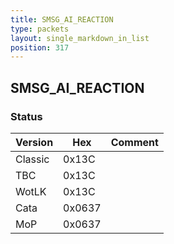 ```yaml
---
title: SMSG_AI_REACTION
type: packets
layout: single_markdown_in_list
position: 317
---
```


## SMSG_AI_REACTION

### Status

Version    | Hex        | Comment
---------- | ---------- | ---------- 
Classic    | 0x13C      | 
TBC        | 0x13C      | 
WotLK      | 0x13C      | 
Cata       | 0x0637     | 
MoP        | 0x0637     | 